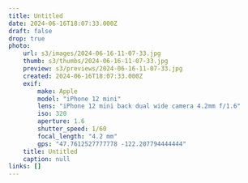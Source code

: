 ```yaml
---
title: Untitled
date: 2024-06-16T18:07:33.000Z
draft: false
drop: true
photo:
    url: s3/images/2024-06-16-11-07-33.jpg
    thumb: s3/thumbs/2024-06-16-11-07-33.jpg
    preview: s3/previews/2024-06-16-11-07-33.jpg
    created: 2024-06-16T18:07:33.000Z
    exif:
        make: Apple
        model: "iPhone 12 mini"
        lens: "iPhone 12 mini back dual wide camera 4.2mm f/1.6"
        iso: 320
        aperture: 1.6
        shutter_speed: 1/60
        focal_length: "4.2 mm"
        gps: "47.7612527777778 -122.207794444444"
    title: Untitled
    caption: null
links: []
---
```

